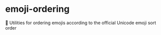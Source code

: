 # emoji-ordering
📶 Utilities for ordering emojis according to the official Unicode emoji sort order
